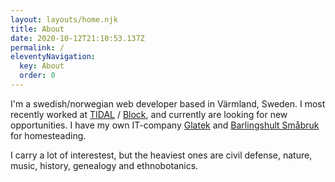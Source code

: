 ```yaml
---
layout: layouts/home.njk
title: About
date: 2020-10-12T21:10:53.137Z
permalink: /
eleventyNavigation:
  key: About
  order: 0
---
```

<section class="block">
  <p>I'm a swedish/norwegian web developer based in Värmland, Sweden. I most recently worked at <a href="https://tidal.com" target="_blank">TIDAL</a> / <a href="https://block.xyz/" target="_blank">Block</a>, and currently are looking for new opportunities. I have my own IT-company <a href="https://glatek.se" target="_blank">Glatek</a> and <a href="https://barlingshult.se" target="_blank">Barlingshult Småbruk</a> for homesteading.</p>

  <p>I carry a lot of interestest, but the heaviest ones are civil defense, nature, music, history, genealogy and ethnobotanics.</p>
</section>
